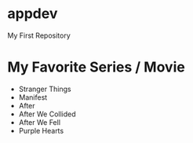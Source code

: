 # appdev
My First Repository
# My Favorite Series / Movie
- Stranger Things
- Manifest
- After
- After We Collided
- After We Fell
- Purple Hearts
